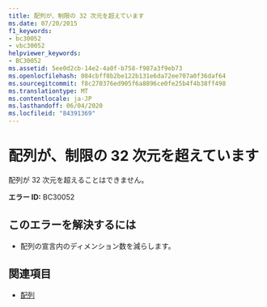 ```yaml
---
title: 配列が、制限の 32 次元を超えています
ms.date: 07/20/2015
f1_keywords:
- bc30052
- vbc30052
helpviewer_keywords:
- BC30052
ms.assetid: 5ee0d2cb-14e2-4a0f-b758-f987a3f9eb73
ms.openlocfilehash: 084cbff8b2be122b131e6da72ee707a0f36daf64
ms.sourcegitcommit: f8c270376ed905f6a8896ce0fe25b4f4b38ff498
ms.translationtype: MT
ms.contentlocale: ja-JP
ms.lasthandoff: 06/04/2020
ms.locfileid: "84391369"
---
```

# <a name="array-exceeds-the-limit-of-32-dimensions"></a>配列が、制限の 32 次元を超えています
配列が 32 次元を超えることはできません。  
  
 **エラー ID:** BC30052  
  
## <a name="to-correct-this-error"></a>このエラーを解決するには  
  
- 配列の宣言内のディメンション数を減らします。  
  
## <a name="see-also"></a>関連項目

- [配列](../programming-guide/language-features/arrays/index.md)
